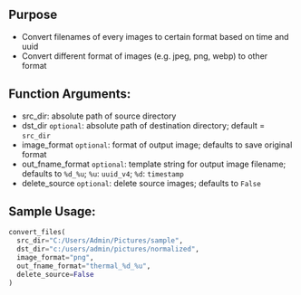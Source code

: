 ## Purpose
- Convert filenames of every images to certain format based on time and uuid
- Convert different format of images (e.g. jpeg, png, webp) to other format

## Function Arguments:
- src_dir: absolute path of source directory
- dst_dir `optional`: absolute path of destination directory; default = `src_dir`
- image_format `optional`: format of output image; defaults to save original format
- out_fname_format `optional`: template string for output image filename; defaults to `%d_%u`; `%u`: `uuid_v4`; `%d`: `timestamp`
- delete_source `optional`: delete source images; defaults to `False`

## Sample Usage:

```python
convert_files(
  src_dir="C:/Users/Admin/Pictures/sample",
  dst_dir="c:/users/admin/pictures/normalized",
  image_format="png",
  out_fname_format="thermal_%d_%u",
  delete_source=False
)
```